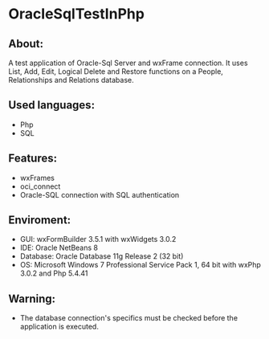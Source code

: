 # OracleSqlTestInPhp


About:
------
A test application of Oracle-Sql Server and wxFrame connection. It uses List, Add, Edit, Logical Delete and Restore functions on a People, Relationships and Relations database.


Used languages:
---------------
- Php
- SQL


Features:
---------
- wxFrames
- oci_connect
- Oracle-SQL connection with SQL authentication


Enviroment:
-----------
- GUI: wxFormBuilder 3.5.1 with wxWidgets 3.0.2
- IDE: Oracle NetBeans 8
- Database: Oracle Database 11g Release 2 (32 bit)
- OS: Microsoft Windows 7 Professional Service Pack 1, 64 bit with wxPhp 3.0.2 and Php 5.4.41


Warning:
--------
- The database connection's specifics must be checked before the application is executed.
